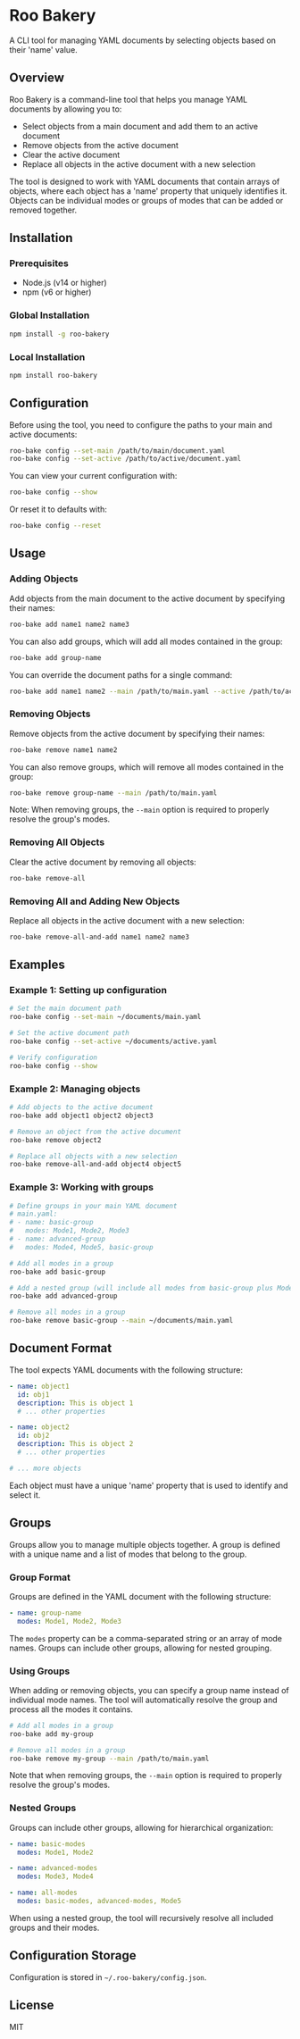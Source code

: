 # Roo Bakery

A CLI tool for managing YAML documents by selecting objects based on their 'name' value.

## Overview

Roo Bakery is a command-line tool that helps you manage YAML documents by allowing you to:

- Select objects from a main document and add them to an active document
- Remove objects from the active document
- Clear the active document
- Replace all objects in the active document with a new selection

The tool is designed to work with YAML documents that contain arrays of objects, where each object has a 'name' property that uniquely identifies it. Objects can be individual modes or groups of modes that can be added or removed together.

## Installation

### Prerequisites

- Node.js (v14 or higher)
- npm (v6 or higher)

### Global Installation

```bash
npm install -g roo-bakery
```

### Local Installation

```bash
npm install roo-bakery
```

## Configuration

Before using the tool, you need to configure the paths to your main and active documents:

```bash
roo-bake config --set-main /path/to/main/document.yaml
roo-bake config --set-active /path/to/active/document.yaml
```

You can view your current configuration with:

```bash
roo-bake config --show
```

Or reset it to defaults with:

```bash
roo-bake config --reset
```

## Usage

### Adding Objects

Add objects from the main document to the active document by specifying their names:

```bash
roo-bake add name1 name2 name3
```

You can also add groups, which will add all modes contained in the group:

```bash
roo-bake add group-name
```

You can override the document paths for a single command:

```bash
roo-bake add name1 name2 --main /path/to/main.yaml --active /path/to/active.yaml
```

### Removing Objects

Remove objects from the active document by specifying their names:

```bash
roo-bake remove name1 name2
```

You can also remove groups, which will remove all modes contained in the group:

```bash
roo-bake remove group-name --main /path/to/main.yaml
```

Note: When removing groups, the `--main` option is required to properly resolve the group's modes.

### Removing All Objects

Clear the active document by removing all objects:

```bash
roo-bake remove-all
```

### Removing All and Adding New Objects

Replace all objects in the active document with a new selection:

```bash
roo-bake remove-all-and-add name1 name2 name3
```

## Examples

### Example 1: Setting up configuration

```bash
# Set the main document path
roo-bake config --set-main ~/documents/main.yaml

# Set the active document path
roo-bake config --set-active ~/documents/active.yaml

# Verify configuration
roo-bake config --show
```

### Example 2: Managing objects

```bash
# Add objects to the active document
roo-bake add object1 object2 object3

# Remove an object from the active document
roo-bake remove object2

# Replace all objects with a new selection
roo-bake remove-all-and-add object4 object5
```

### Example 3: Working with groups

```bash
# Define groups in your main YAML document
# main.yaml:
# - name: basic-group
#   modes: Mode1, Mode2, Mode3
# - name: advanced-group
#   modes: Mode4, Mode5, basic-group

# Add all modes in a group
roo-bake add basic-group

# Add a nested group (will include all modes from basic-group plus Mode4 and Mode5)
roo-bake add advanced-group

# Remove all modes in a group
roo-bake remove basic-group --main ~/documents/main.yaml
```

## Document Format

The tool expects YAML documents with the following structure:

```yaml
- name: object1
  id: obj1
  description: This is object 1
  # ... other properties

- name: object2
  id: obj2
  description: This is object 2
  # ... other properties

# ... more objects
```

Each object must have a unique 'name' property that is used to identify and select it.

## Groups

Groups allow you to manage multiple objects together. A group is defined with a unique name and a list of modes that belong to the group.

### Group Format

Groups are defined in the YAML document with the following structure:

```yaml
- name: group-name
  modes: Mode1, Mode2, Mode3
```

The `modes` property can be a comma-separated string or an array of mode names. Groups can include other groups, allowing for nested grouping.

### Using Groups

When adding or removing objects, you can specify a group name instead of individual mode names. The tool will automatically resolve the group and process all the modes it contains.

```bash
# Add all modes in a group
roo-bake add my-group

# Remove all modes in a group
roo-bake remove my-group --main /path/to/main.yaml
```

Note that when removing groups, the `--main` option is required to properly resolve the group's modes.

### Nested Groups

Groups can include other groups, allowing for hierarchical organization:

```yaml
- name: basic-modes
  modes: Mode1, Mode2

- name: advanced-modes
  modes: Mode3, Mode4

- name: all-modes
  modes: basic-modes, advanced-modes, Mode5
```

When using a nested group, the tool will recursively resolve all included groups and their modes.

## Configuration Storage

Configuration is stored in `~/.roo-bakery/config.json`.

## License

MIT